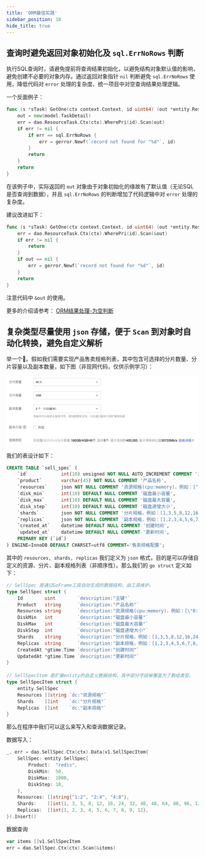 ```yaml
---
title: 'ORM最佳实践'
sidebar_position: 10
hide_title: true
---
```


## 查询时避免返回对象初始化及 `sql.ErrNoRows` 判断

执行SQL查询时，请避免提前将查询结果初始化，以避免结构对象默认值的影响，避免创建不必要的对象内存。通过返回对象指针 `nil` 判断避免 `sql.ErrNoRows` 使用，降低代码对 `error` 处理的复杂度、统一项目中对空查询结果处理逻辑。

一个反面例子：

```go
func (s *sTask) GetOne(ctx context.Context, id uint64) (out *entity.ResourceTask, err error) {
    out = new(model.TaskDetail)
    err = dao.ResourceTask.Ctx(ctx).WherePri(id).Scan(out)
    if err != nil {
        if err == sql.ErrNoRows {
            err = gerror.Newf(`record not found for "%d"`, id)
        }
        return
    }
    return
}
```

在该例子中，实际返回的 `out` 对象由于对象初始化的缘故有了默认值（无论SQL是否查询到数据），并且 `sql.ErrNoRows` 的判断增加了代码逻辑中对 `error` 处理的复杂度。

建议改进如下：

```go
func (s *sTask) GetOne(ctx context.Context, id uint64) (out *entity.ResourceTask, err error) {
    err = dao.ResourceTask.Ctx(ctx).WherePri(id).Scan(&out)
    if err != nil {
        return
    }
    if out == nil {
        err = gerror.Newf(`record not found for "%d"`, id)
    }
    return
}
```

注意代码中 `&out` 的使用。

更多的介绍请参考： [ORM结果处理-为空判断](ORM结果处理/ORM结果处理-为空判断.md)

## 复杂类型尽量使用 `json` 存储，便于 `Scan` 到对象时自动化转换，避免自定义解析

举一个🌰。假如我们需要实现产品售卖规格列表，其中包含可选择的分片数量、分片容量以及副本数量，如下图（非现网代码，仅供示例学习）：

![](/markdown/daec9ea03f44d2866051b28e8157e3ef.png)

我们的表设计如下：

```sql
CREATE TABLE `sell_spec` (
    `id`            int(10) unsigned NOT NULL AUTO_INCREMENT COMMENT '主键',
    `product`       varchar(45) NOT NULL COMMENT '产品名称',
    `resources`     json NOT NULL COMMENT '资源规格(cpu:memory)，例如：["0:0.25", "0:1", "1:2"]',
    `disk_min`      int(10) DEFAULT NULL COMMENT '磁盘最小容量',
    `disk_max`      int(10) DEFAULT NULL COMMENT '磁盘最大容量',
    `disk_step`     int(10) DEFAULT NULL COMMENT '磁盘递增大小',
    `shards`        json NOT NULL COMMENT '分片规格，例如：[1,3,5,8,12,16,24,32,40,48,64,80,96,128]',
    `replicas`      json NOT NULL COMMENT '副本规格，例如：[1,2,3,4,5,6,7,8,9,12]',
    `created_at`    datetime DEFAULT NULL COMMENT '创建时间',
    `updated_at`    datetime DEFAULT NULL COMMENT '更新时间',
    PRIMARY KEY (`id`)
) ENGINE=InnoDB DEFAULT CHARSET=utf8 COMMENT='售卖规格配置';
```

其中的 `resources, shards, replicas` 我们定义为 `json` 格式，目的是可以存储自定义的资源、分片、副本规格列表（非顺序性）。那么我们的 `go struct` 定义如下：

```go
// SellSpec 是通过GoFrame工具自动生成的数据结构，由工具维护。
type SellSpec struct {
    Id        uint        `description:"主键"`
    Product   string      `description:"产品名称"`
    Resources string      `description:"资源规格(cpu:memory)，例如：[\"0:0.25\", \"0:1\", \"1:2\"]"`
    DiskMin   int         `description:"磁盘最小容量"`
    DiskMax   int         `description:"磁盘最大容量"`
    DiskStep  int         `description:"磁盘递增大小"`
    Shards    string      `description:"分片规格，例如：[1,3,5,8,12,16,24,32,40,48,64,80,96,128]"`
    Replicas  string      `description:"副本规格，例如：[1,2,3,4,5,6,7,8,9,12]"`
    CreatedAt *gtime.Time `description:"创建时间"`
    UpdatedAt *gtime.Time `description:"更新时间"`
}

// SellSpecItem 是扩展entity的自定义数据结构，其中部分字段被覆盖为了数组类型。
type SellSpecItem struct {
    entity.SellSpec
    Resources []string `dc:"资源规格"`
    Shards    []int    `dc:"分片规格"`
    Replicas  []int    `dc:"副本规格"`
}
```

那么在程序中我们可以这么来写入和查询数据记录。

数据写入：

```go
_, err = dao.SellSpec.Ctx(ctx).Data(v1.SellSpecItem{
    SellSpec: entity.SellSpec{
        Product:  "redis",
        DiskMin:  50,
        DiskMax:  1000,
        DiskStep: 10,
    },
    Resources: []string{"1:2", "2:4", "4:8"},
    Shards:    []int{1, 3, 5, 8, 12, 16, 24, 32, 40, 48, 64, 80, 96, 128},
    Replicas:  []int{1, 2, 3, 4, 5, 6, 7, 8, 9, 12},
}).Insert()
```

数据查询

```go
var items []v1.SellSpecItem
err = dao.SellSpec.Ctx(ctx).Scan(&items)
```